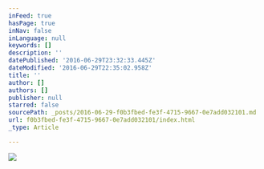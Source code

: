 ```yaml
---
inFeed: true
hasPage: true
inNav: false
inLanguage: null
keywords: []
description: ''
datePublished: '2016-06-29T23:32:33.445Z'
dateModified: '2016-06-29T22:35:02.958Z'
title: ''
author: []
authors: []
publisher: null
starred: false
sourcePath: _posts/2016-06-29-f0b3fbed-fe3f-4715-9667-0e7add032101.md
url: f0b3fbed-fe3f-4715-9667-0e7add032101/index.html
_type: Article

---
```

![](https://the-grid-user-content.s3-us-west-2.amazonaws.com/7613bedc-12a0-4820-bf94-7326d7e8d717.jpg)
